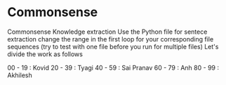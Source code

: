 # Commonsense
Commonsense Knowledge extraction
Use the Python file for sentece extraction 
change the range in the first loop for your corresponding file sequences (try to test with one file before you run for multiple files)
Let's divide the work as follows

00 - 19 : Kovid
20 - 39 : Tyagi
40 - 59 : Sai Pranav
60 - 79 : Anh
80 - 99 : Akhilesh 

